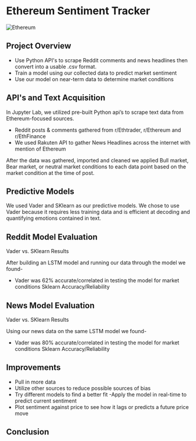 # Ethereum Sentiment Tracker
![Ethereum](https://thumbor.forbes.com/thumbor/fit-in/900x510/https://www.forbes.com/advisor/wp-content/uploads/2021/03/ethereum-1.jpeg)

## Project Overview

* Use Python API's to scrape Reddit comments and news headlines then convert into a usable .csv format.
* Train a model using our collected data to predict market sentiment
* Use our model on near-term data to determine market conditions

## API's and Text Acquisition
In Jupyter Lab, we utilized pre-built Python api’s to scrape text data from Ethereum-focused sources. 

- Reddit posts & comments gathered from r/Ethtrader, r/Ethereum and r/EthFinance
- We used Rakuten API to gather News Headlines across the internet with mention of Ethereum 

After the data was gathered, imported and cleaned we applied Bull market, Bear market, or neutral market conditions to each data point based on the market condition at the time of post. 

## Predictive Models
We used Vader and SKlearn as our predictive models. We chose to use Vader because it requires less training data and is efficient at decoding and quantifying emotions contained in text. 

## Reddit Model Evaluation
Vader vs. SKlearn Results

After building an LSTM model and running our data through the model we found-
- Vader was 62% accurate/correlated in testing the model for market conditions
Sklearn Accuracy/Reliability

## News Model Evaluation
Vader vs. SKlearn Results

Using our news data on the same LSTM model we found-
- Vader was 80% accurate/correlated in testing the model for market conditions
Sklearn Accuracy/Reliability

## Improvements
- Pull in more data
- Utilize other sources to reduce possible sources of bias
- Try different models to find a better fit
-Apply the model in real-time to predict current sentiment
- Plot sentiment against price to see how it lags or predicts a future price move

## Conclusion


